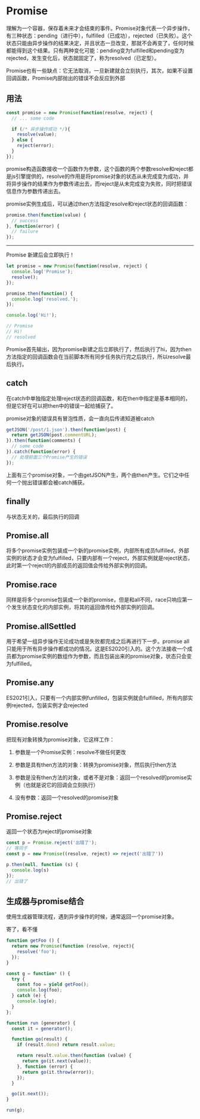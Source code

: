 # Promise

理解为一个容器，保存着未来才会结束的事件。Promise对象代表一个异步操作，有三种状态：pending（进行中），fulfilled（已成功），rejected（已失败）。这个状态只能由异步操作的结果决定，并且状态一旦改变，那就不会再变了，任何时候都能得到这个结果。只有两种变化可能：pending变为fulfilled和pending变为rejected，发生变化后，状态就固定了，称为resolved（已定型）。

Promise也有一些缺点：它无法取消，一旦新建就会立刻执行，其次，如果不设置回调函数，Promise内部抛出的错误不会反应到外部

## 用法

```js
const promise = new Promise(function(resolve, reject) {
  // ... some code

  if (/* 异步操作成功 */){
    resolve(value);
  } else {
    reject(error);
  }
});
```

promise构造函数接收一个函数作为参数，这个函数的两个参数resolve和reject都是js引擎提供的，resolve的作用是将promise对象的状态从未完成变为成功，并将异步操作的结果作为参数传递出去，而reject是从未完成变为失败，同时把错误信息作为参数传递出去。

promise实例生成后，可以通过then方法指定resolve和reject状态的回调函数：

```js
promise.then(function(value) {
  // success
}, function(error) {
  // failure
});
```

---

Promise 新建后会立即执行！

```js
let promise = new Promise(function(resolve, reject) {
  console.log('Promise');
  resolve();
});

promise.then(function() {
  console.log('resolved.');
});

console.log('Hi!');

// Promise
// Hi!
// resolved
```

Promise首先输出，因为promise新建之后立即执行了，然后执行了hi，因为then方法指定的回调函数会在当前脚本所有同步任务执行完之后执行，所以resolve最后执行。

## catch

在catch中单独指定处理reject状态的回调函数，和在then中指定是基本相同的，但是它好在可以把then中的错误一起给捕获了。

promise对象的错误具有冒泡性质，会一直向后传递知道被catch

```js
getJSON('/post/1.json').then(function(post) {
  return getJSON(post.commentURL);
}).then(function(comments) {
  // some code
}).catch(function(error) {
  // 处理前面三个Promise产生的错误
});
```

上面有三个promise对象，一个由getJSON产生，两个由then产生。它们之中任何一个抛出错误都会被catch捕获。

## finally

与状态无关的，最后执行的回调

## Promise.all

将多个promise实例包装成一个新的promise实例，内部所有成员fulfilled，外部实例的状态才会变为fulfilled，只要内部有一个reject，外部实例就是reject状态，此时第一个reject的内部成员的返回值会传给外部实例的回调。

## Promise.race

同样是将多个promise包装成一个新的promise，但是和all不同，race只响应第一个发生状态变化的内部实例，将其的返回值传给外部实例的回调。

## Promise.allSettled

用于希望一组异步操作无论成功或是失败都完成之后再进行下一步。promise all只能用于所有异步操作都成功的情况。这是ES2020引入的。这个方法接收一个成员都为promise实例的数组作为参数，而且包装出来的promise对象，状态只会变为fulfilled。

## Promise.any

ES2021引入，只要有一个内部实例funfilled，包装实例就会fulfilled，所有内部实例rejected，包装实例才会rejected

## Promise.resolve

把现有对象转换为promise对象，它这样工作：

1. 参数是一个Promise实例：resolve不做任何更改

2. 参数是具有then方法的对象：转换为promise对象，然后执行then方法

3. 参数是没有then方法的对象，或者不是对象：返回一个resolved的promise实例（也就是说它的回调会立刻执行）

4. 没有参数：返回一个resolved的promise对象

   

## Promise.reject

返回一个状态为reject的promise对象

```js
const p = Promise.reject('出错了');
// 等同于
const p = new Promise((resolve, reject) => reject('出错了'))

p.then(null, function (s) {
  console.log(s)
});
// 出错了
```



## 生成器与promise结合

使用生成器管理流程，遇到异步操作的时候，通常返回一个promise对象。

寄了，看不懂

```js
function getFoo () {
  return new Promise(function (resolve, reject){
    resolve('foo');
  });
}

const g = function* () {
  try {
    const foo = yield getFoo();
    console.log(foo);
  } catch (e) {
    console.log(e);
  }
};

function run (generator) {
  const it = generator();

  function go(result) {
    if (result.done) return result.value;

    return result.value.then(function (value) {
      return go(it.next(value));
    }, function (error) {
      return go(it.throw(error));
    });
  }

  go(it.next());
}

run(g);
```

